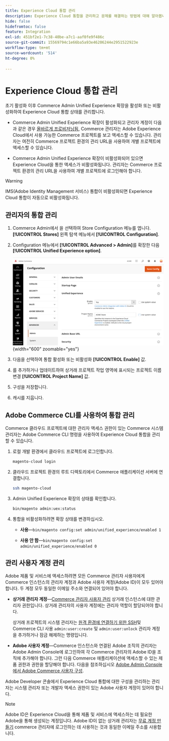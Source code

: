 ```yaml
---
title: Experience Cloud 통합 관리
description: Experience Cloud 통합을 관리하고 문제를 해결하는 방법에 대해 알아봅니다
hide: false
hidefromtoc: false
feature: Integration
exl-id: 451bf2e1-7c38-40be-a7c1-aaf0fe9f486c
source-git-commit: 15569794c1e66ba5a93e46206244e2951522923e
workflow-type: tm+mt
source-wordcount: '514'
ht-degree: 0%

---
```


# Experience Cloud 통합 관리

초기 활성화 이후 Commerce Admin Unified Experience 확장을 활성화 또는 비활성화하여 Experience Cloud 통합 상태를 관리합니다.

- Commerce Admin Unified Experience 확장이 활성화되고 관리자 계정이 다음과 같은 경우 [올바르게 프로비저닝됨](#manage-admin-user-accounts), Commerce 관리자는 Adobe Experience Cloud에서 사용 가능한 Commerce 프로젝트를 보고 액세스할 수 있습니다. 관리자는 여전히 Commerce 프로젝트 환경의 관리 URL을 사용하여 개별 프로젝트에 액세스할 수 있습니다.

- Commerce Admin Unified Experience 확장이 비활성화되어 있으면 Experience Cloud을 통한 액세스가 비활성화됩니다. 관리자는 Commerce 프로젝트 환경의 관리 URL을 사용하여 개별 프로젝트에 로그인해야 합니다.

>[!WARNING]
>
>IMS(Adobe Identity Management 서비스) 통합이 비활성화되면 Experience Cloud 통합이 자동으로 비활성화됩니다.

## 관리자의 통합 관리

1. Commerce Admin에서 을 선택하여 Store Configuration 메뉴를 엽니다. **[!UICONTROL Stores]** 왼쪽 탐색 메뉴에서 **[!UICONTROL Configuration]**.

1. Configuration 메뉴에서 **[!UICONTROL Advanced > Admin]**&#x200B;를 확장한 다음 **[!UICONTROL Unified Experience option]**.

   ![Experience Cloud 통합을 위한 관리자 스토어 구성](./assets/admin-uex-manage-settings.png){width="600" zoomable="yes"}

1. 다음을 선택하여 통합 활성화 또는 비활성화 **[!UICONTROL Enable]** 값.

1. 를 추가하거나 업데이트하여 상거래 프로젝트 작업 영역에 표시되는 프로젝트 이름 변경 **[!UICONTROL Project Name]** 값.

1. 구성을 저장합니다.

1. 캐시를 지웁니다.

## Adobe Commerce CLI를 사용하여 통합 관리

Commerce 클라우드 프로젝트에 대한 관리자 액세스 권한이 있는 Commerce 시스템 관리자는 Adobe Commerce CLI 명령을 사용하여 Experience Cloud 통합을 관리할 수 있습니다.

1. 로컬 개발 환경에서 클라우드 프로젝트에 로그인합니다.

   ```bash
   magento-cloud login
   ```

1. 클라우드 프로젝트 환경의 루트 디렉토리에서 Commerce 애플리케이션 서버에 연결합니다.

   ```bash
   ssh magento-cloud
   ```

1. Admin Unified Experience 확장의 상태를 확인합니다.

   ```bash
   bin/magento admin:uex:status
   ```

1. 통합을 비활성화하려면 확장 상태를 변경하십시오.

   - **사용**—`bin/magento config:set admin/unified_experience/enabled 1`

   - **사용 안 함**—`bin/magento config:set admin/unified_experience/enabled 0`

## 관리 사용자 계정 관리

Adobe 제품 및 서비스에 액세스하려면 모든 Commerce 관리자 사용자에게 Commerce 인스턴스의 관리자 계정과 Adobe 사용자 계정(Adobe ID)이 모두 있어야 합니다. 두 계정 모두 동일한 이메일 주소와 연결되어 있어야 합니다.

- **상거래 관리자 계정**—[Commerce 관리자 사용자 관리](../systems/permissions-users-all.md) 상거래 인스턴스에 대한 관리자 권한입니다. 상거래 관리자의 사용자 계정에는 관리자 역할이 할당되어야 합니다.

  상거래 프로젝트의 시스템 관리자는 [원격 환경에 연결하기 위한 SSH](https://experienceleague.adobe.com/docs/commerce-cloud-service/user-guide/develop/secure-connections.html#connect-to-a-remote-environment)및 Commerce CLI 사용 `admin:user:create` 및 `admin:user:unlock` 관리자 계정을 추가하거나 잠금 해제하는 명령입니다.

- **Adobe 사용자 계정**—Commerce 인스턴스와 연결된 Adobe 조직의 관리자는 Adobe Admin Console에 로그인하여 각 Commerce 관리자의 Adobe ID을 조직에 추가해야 합니다. 그런 다음 Commerce 애플리케이션에 액세스할 수 있는 제품 권한과 권한을 할당해야 합니다. 다음을 참조하십시오 [Adobe Admin Console에서 Adobe Commerce 사용자 구성](adobe-ims-config.md#step-4-configure-adobe-commerce-users-in-the-adobe-admin-console).

Adobe Developer 콘솔에서 Experience Cloud 통합에 대한 구성을 관리하는 관리자는 시스템 관리자 또는 개발자 액세스 권한이 있는 Adobe 사용자 계정이 있어야 합니다.

>[!NOTE]
>
>Adobe ID은 Experience Cloud을 통해 제품 및 서비스에 액세스하는 데 필요한 Adobe을 통해 생성되는 계정입니다. Adobe ID이 없는 상거래 관리자는 [무료 계정 만들기](https://helpx.adobe.com/manage-account/using/create-update-adobe-id.html) commerce 관리자에 로그인하는 데 사용하는 것과 동일한 이메일 주소를 사용합니다.

